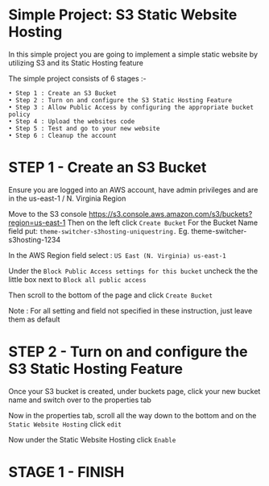 # Simple Project: S3 Static Website Hosting

In this simple project you are going to implement a simple static website by utilizing S3 and its Static Hosting feature 

The simple project consists of 6 stages :-
```
• Step 1 : Create an S3 Bucket
• Step 2 : Turn on and configure the S3 Static Hosting Feature
• Step 3 : Allow Public Access by configuring the appropriate bucket policy
• Step 4 : Upload the websites code
• Step 5 : Test and go to your new website
• Step 6 : Cleanup the account
```

# STEP 1 - Create an S3 Bucket
Ensure you are logged into an AWS account, have admin privileges and are in the us-east-1 / N. Virginia Region

Move to the S3 console https://s3.console.aws.amazon.com/s3/buckets?region=us-east-1
Then on the left click ```Create Bucket```
For the Bucket Name field put: ```theme-switcher-s3hosting-uniquestring.``` Eg. theme-switcher-s3hosting-1234

In the AWS Region field select : ```US East (N. Virginia) us-east-1```

Under the ```Block Public Access settings for this bucket``` uncheck the the little box next to ```Block all public access```

Then scroll to the bottom of the page and click ```Create Bucket```

Note : For all setting and field not specified in these instruction, just leave them as default

# STEP 2 - Turn on and configure the S3 Static Hosting Feature

Once your S3 bucket is created, under buckets page, click your new bucket name and switch over to the properties tab 

Now in the properties tab, scroll all the way down to the bottom and on the ```Static Website Hosting``` click ``edit``

Now under the Static Website Hosting click ``Enable``





# STAGE 1 - FINISH   


